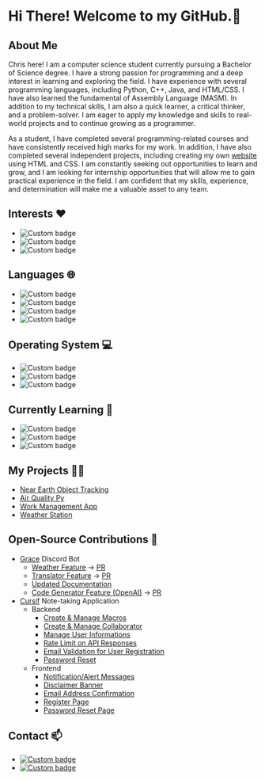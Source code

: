 # Hi There! Welcome to my GitHub.👋

## About Me
Chris here! I am a computer science student currently pursuing a Bachelor of Science degree. I have a strong passion for programming and a deep interest in learning and exploring the field. I have experience with several programming languages, including Python, C++, Java, and HTML/CSS. I have also learned the fundamental of Assembly Language (MASM). In addition to my technical skills, I am also a quick learner, a critical thinker, and a problem-solver. I am eager to apply my knowledge and skills to real-world projects and to continue growing as a programmer.

As a student, I have completed several programming-related courses and have consistently received high marks for my work. In addition, I have also completed several independent projects, including creating my own [website](https://chrisdedman.github.io) using HTML and CSS. I am constantly seeking out opportunities to learn and grow, and I am looking for internship opportunities that will allow me to gain practical experience in the field. I am confident that my skills, experience, and determination will make me a valuable asset to any team.
  
## Interests ❤️
* ![Custom badge](https://img.shields.io/badge/-Software%20Engineering-purple)
* ![Custom badge](https://img.shields.io/badge/-Embedded%20System-purple)
* ![Custom badge](https://img.shields.io/badge/-Back%20End-purple)

## Languages 🌐
* ![Custom badge](https://img.shields.io/badge/-Python-darkblue)
* ![Custom badge](https://img.shields.io/badge/-C/C++-darkblue)
* ![Custom badge](https://img.shields.io/badge/-Java-darkblue)
* ![Custom badge](https://img.shields.io/badge/-JavaScript-darkblue)

## Operating System 💻
* ![Custom badge](https://img.shields.io/badge/-MacOS-grey)
* ![Custom badge](https://img.shields.io/badge/-Linux-grey)
* ![Custom badge](https://img.shields.io/badge/-Windows-grey)

## Currently Learning 📖
* ![Custom badge](https://img.shields.io/badge/-Golang-darkred)
* ![Custom badge](https://img.shields.io/badge/-Elixir-darkred)
* ![Custom badge](https://img.shields.io/badge/-Performance%20Load%20Testing-darkred)

## My Projects 👨‍💻
* [Near Earth Object Tracking](https://github.com/chrisdedman/Near_Earth_Object)
* [Air Quality Py](https://github.com/chrisdedman/air_quality)
* [Work Management App](https://github.com/chrisdedman/work_management)
* [Weather Station](https://github.com/chrisdedman/weather_station)

## Open-Source Contributions 🧰
* [Grace](https://github.com/Code-Society-Lab/grace) Discord Bot
    * [Weather Feature](https://github.com/Code-Society-Lab/grace/blob/main/bot/extensions/weather_cog.py) -> [PR](https://github.com/Code-Society-Lab/grace/pull/51)
    * [Translator Feature](https://github.com/Code-Society-Lab/grace/blob/main/bot/extensions/translator_cog.py) -> [PR](https://github.com/Code-Society-Lab/grace/pull/81)
    * [Updated Documentation](https://github.com/Code-Society-Lab/grace/pull/88)
    * [Code Generator Feature (OpenAI)](https://github.com/Code-Society-Lab/grace/blob/main/bot/extensions/code_generator_cog.py) -> [PR](https://github.com/Code-Society-Lab/grace/pull/89)
* [Cursif](https://github.com/Code-Society-Lab/cursif) Note-taking Application
  * Backend
    * [Create & Manage Macros](https://github.com/Code-Society-Lab/cursif-backend/pull/5)
    * [Create & Manage Collaborator](https://github.com/Code-Society-Lab/cursif-backend/pull/8)
    * [Manage User Informations](https://github.com/Code-Society-Lab/cursif-backend/pull/7)
    * [Rate Limit on API Responses](https://github.com/Code-Society-Lab/cursif-backend/pull/10)
    * [Email Validation for User Registration](https://github.com/Code-Society-Lab/cursif-backend/pull/12)
    * [Password Reset](https://github.com/Code-Society-Lab/cursif-backend/pull/15)
  * Frontend
    * [Notification/Alert Messages](https://github.com/Code-Society-Lab/cursif-web/pull/7)
    * [Disclaimer Banner](https://github.com/Code-Society-Lab/cursif-web/pull/18)
    * [Email Address Confirmation](https://github.com/Code-Society-Lab/cursif-web/pull/14)
    * [Register Page](https://github.com/Code-Society-Lab/cursif-web/pull/20)
    * [Password Reset Page](https://github.com/Code-Society-Lab/cursif-web/pull/15)

## Contact 📫
* [![Custom badge](https://img.shields.io/badge/-Twitter-darkred)](https://twitter.com/DedmanRollet)
* [![Custom badge](https://img.shields.io/badge/-Blog-darkred)](https://chrisdedman.github.io)

